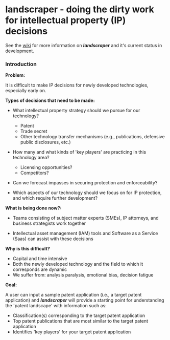 
# landscraper - doing the dirty work for intellectual property (IP) decisions

See the [wiki](https://github.com/akhil-jindal/landscraper/wiki) for more information on ___landscraper___ and it's current status in development.

### Introduction <a name="introduction"></a>

__Problem:__ 

It is difficult to make IP decisions for newly developed technologies, especially early on.

__Types of decisions that need to be made:__

* What intellectual property strategy should we pursue for our technology?
  * Patent
  * Trade secret
  * Other technology transfer mechanisms (e.g., publications, defensive public disclosures, etc.)

* How many and what kinds of 'key players' are practicing in this technology area?
  * Licensing opportunities?
  * Competitors?
  
* Can we forecast impasses in securing protection and enforceability?

* Which aspects of our technology should we focus on for IP protection, and which require further development?

__What is being done now?:__

* Teams consisting of subject matter experts (SMEs), IP attorneys, and business strategists work together

* Intellectual asset management (IAM) tools and Software as a Service (Saas) can assist with these decisions

__Why is this difficult?__

* Capital and time intensive
* Both the newly developed technology and the field to which it corresponds are dynamic
* We suffer from: analysis paralysis, emotional bias, decision fatigue

__Goal:__

A user can input a sample patent application (i.e., a target patent application) and ___landscraper___ will provide a starting point for understanding the 'patent landscape' with information such as:
* Classification(s) corresponding to the target patent application
* Top patent publications that are most similar to the target patent application
* Identifies 'key players' for your target patent application
